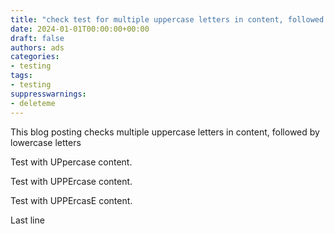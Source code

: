 ```yaml
---
title: "check test for multiple uppercase letters in content, followed by lowercase letters"
date: 2024-01-01T00:00:00+00:00
draft: false
authors: ads
categories:
- testing
tags:
- testing
suppresswarnings:
- deleteme
---
```


This blog posting checks multiple uppercase letters in content, followed by lowercase letters

<!--more-->

Test with UPpercase content.

Test with UPPErcase content.

Test with UPPErcasE content.

Last line
